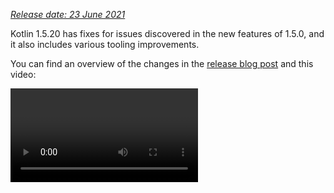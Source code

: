 [//]: # (title: What's new in Kotlin 1.5.20)

_[Release date: 23 June 2021](releases.md#release-details)_

Kotlin 1.5.20 has fixes for issues discovered in the new features of 1.5.0, and it also includes various tooling improvements.

You can find an overview of the changes in the [release blog post](https://blog.jetbrains.com/kotlin/2021/06/kotlin-1-5-20-released/)
and this video:

<video href="SV8CgSXQe44" title="Kotlin 1.5.20"/>

## Kotlin/JVM

Kotlin 1.5.20 is receiving the following updates on the JVM platform: 
* [String concatenation via invokedynamic](#string-concatenation-via-invokedynamic)
* [Support for JSpecify nullness annotations](#support-for-jspecify-nullness-annotations)
* [Support for calling Java’s Lombok-generated methods within modules that have Kotlin and Java code](#support-for-calling-java-s-lombok-generated-methods-within-modules-that-have-kotlin-and-java-code)

### String concatenation via invokedynamic

Kotlin 1.5.20 compiles string concatenations into [dynamic invocations](https://docs.oracle.com/javase/7/docs/technotes/guides/vm/multiple-language-support.html#invokedynamic)
(`invokedynamic`) on JVM 9+ targets, thereby keeping up with modern Java versions.
More precisely, it uses [`StringConcatFactory.makeConcatWithConstants()`](https://docs.oracle.com/javase/9/docs/api/java/lang/invoke/StringConcatFactory.html#makeConcatWithConstants-java.lang.invoke.MethodHandles.Lookup-java.lang.String-java.lang.invoke.MethodType-java.lang.String-java.lang.Object...-)
for string concatenation.

To switch back to concatenation via [`StringBuilder.append()`](https://docs.oracle.com/javase/9/docs/api/java/lang/StringBuilder.html#append-java.lang.String-)
used in previous versions, add the compiler option `-Xstring-concat=inline`.

Learn how to add compiler options in [Gradle](gradle.md#compiler-options), [Maven](maven.md#specifying-compiler-options), and the [command-line compiler](compiler-reference.md#compiler-options).

### Support for JSpecify nullness annotations

The Kotlin compiler can read various types of [nullability annotations](java-interop.md#nullability-annotations) to pass
nullability information from Java to Kotlin. Version 1.5.20 introduces support for the [JSpecify project](https://jspecify.dev/),
which includes the standard unified set of Java nullness annotations.

With JSpecify, you can provide more detailed nullability information to help Kotlin keep null-safety interoperating with
Java. You can set default nullability for the declaration, package, or module scope, specify parametric nullability,
and more. You can find more details about this in the [JSpecify user guide](https://jspecify.dev/user-guide.html).

Here is the example of how Kotlin can handle JSpecify annotations:

```java
// JavaClass.java
import org.jspecify.nullness.*;

@NullMarked
public class JavaClass {
  public String notNullableString() { return ""; }
  public @Nullable String nullableString() { return ""; }
}
```

```kotlin
// Test.kt
fun kotlinFun() = with(JavaClass()) {
  notNullableString().length // OK
  nullableString().length    // Warning: receiver nullability mismatch
}
```

In 1.5.20, all nullability mismatches according to the JSpecify-provided nullability information are reported as warnings.
Use the `-Xjspecify-annotations=strict` and `-Xtype-enhancement-improvements-strict-mode` compiler options to enable
strict mode (with error reporting) when working with JSpecify.
Please note that the JSpecify project is under active development. Its API and implementation can change significantly at any time.

[Learn more about null-safety and platform types](java-interop.md#null-safety-and-platform-types).

### Support for calling Java’s Lombok-generated methods within modules that have Kotlin and Java code

> The Lombok compiler plugin is [Experimental](components-stability.md).
> It may be dropped or changed at any time. Use it only for evaluation purposes.
> We would appreciate your feedback on it in [YouTrack](https://youtrack.jetbrains.com/issue/KT-7112).
>
{type="warning"}

Kotlin 1.5.20 introduces an experimental [Lombok compiler plugin](lombok.md). This plugin makes it possible to generate
and use Java’s [Lombok](https://projectlombok.org/) declarations within modules that have Kotlin and Java code. Lombok
annotations work only in Java sources and are ignored if you use them in Kotlin code.

The plugin supports the following annotations:
* `@Getter`, `@Setter`
* `@NoArgsConstructor`, `@RequiredArgsConstructor`, and `@AllArgsConstructor`
* `@Data`
* `@With`
* `@Value`

We're continuing to work on this plugin. To find out the detailed current state, visit the [Lombok compiler plugin's README](https://github.com/JetBrains/kotlin/blob/master/plugins/lombok/lombok-compiler-plugin/README.md).

Currently, we don't have plans to support the `@Builder` annotation. However, we can consider this if you vote
for [`@Builder` in YouTrack](https://youtrack.jetbrains.com/issue/KT-46959).

[Learn how to configure the Lombok compiler plugin](lombok.md#gradle).

## Kotlin/Native

Kotlin/Native 1.5.20 offers a preview of the new feature and the tooling improvements:

* [Opt-in export of KDoc comments to generated Objective-C headers](#opt-in-export-of-kdoc-comments-to-generated-objective-c-headers)
* [Compiler bug fixes](#compiler-bug-fixes)
* [Improved performance of Array.copyInto() inside one array](#improved-performance-of-array-copyinto-inside-one-array)

### Opt-in export of KDoc comments to generated Objective-C headers

> The ability to export KDoc comments to generated Objective-C headers is [Experimental](components-stability.md).
> It may be dropped or changed at any time.
> Opt-in is required (see the details below), and you should use it only for evaluation purposes.
> We would appreciate your feedback on it in [YouTrack](https://youtrack.jetbrains.com/issue/KT-38600).
>
{type="warning"}

You can now set the Kotlin/Native compiler to export the [documentation comments (KDoc)](kotlin-doc.md) from Kotlin code
to the Objective-C frameworks generated from it, making them visible to the frameworks’ consumers.

For example, the following Kotlin code with KDoc:

```kotlin
/**
 * Prints the sum of the arguments.
 * Properly handles the case when the sum doesn't fit in 32-bit integer.
 */
fun printSum(a: Int, b: Int) = println(a.toLong() + b)
```

produces the following Objective-C headers:

```objc
/**
 * Prints the sum of the arguments.
 * Properly handles the case when the sum doesn't fit in 32-bit integer.
 */
+ (void)printSumA:(int32_t)a b:(int32_t)b __attribute__((swift_name("printSum(a:b:)")));
```

This also works well with Swift.

To try out this ability to export KDoc comments to Objective-C headers, use the `-Xexport-kdoc` compiler option. Add the
following lines to `build.gradle(.kts)` of the Gradle projects you want to export comments from:

<tabs>

```groovy
kotlin {
    targets.withType(org.jetbrains.kotlin.gradle.plugin.mpp.KotlinNativeTarget) {
        compilations.get("main").kotlinOptions.freeCompilerArgs += "-Xexport-kdoc"
    }
}
```

```kotlin
kotlin {
    targets.withType<org.jetbrains.kotlin.gradle.plugin.mpp.KotlinNativeTarget> {
        compilations.get("main").kotlinOptions.freeCompilerArgs += "-Xexport-kdoc"
    }
}
```
</tabs>

We’d be very grateful if you would share your feedback with us using this [YouTrack ticket](https://youtrack.jetbrains.com/issue/KT-38600).

### Compiler bug fixes

The Kotlin/Native compiler has received multiple bug fixes in 1.5.20. You can find the complete list in the [changelog](https://github.com/JetBrains/kotlin/releases/tag/v1.5.20).

There is an important bug fix that affects compatibility: in previous versions, string constants that contained incorrect
UTF [surrogate pairs](https://en.wikipedia.org/wiki/Universal_Character_Set_characters#Surrogates) were losing their
values during compilation. Now such values are preserved. Application developers can safely update to 1.5.20 – nothing
will break. However, libraries compiled with 1.5.20 are incompatible with earlier compiler versions.
See [this YouTrack issue](https://youtrack.jetbrains.com/issue/KT-33175) for details.

### Improved performance of Array.copyInto() inside one array

We’ve improved the way `Array.copyInto()` works when its source and destination are the same array. Now such operations
finish up to 20 times faster (depending on the number of objects being copied) due to memory management optimizations
for this use case.

## Kotlin/JS

With 1.5.20, we’re publishing a guide that will help you migrate your projects to the new [IR-based backend](js-ir-compiler.md)
for Kotlin/JS.

### Migration guide for the JS IR backend

The new [migration guide for the JS IR backend](js-ir-migration.md) identifies issues you may encounter during migration
and provides solutions for them. If you find any issues that aren’t covered in the guide, please report them to our [issue tracker](http://kotl.in/issue).

## Gradle

Kotlin 1.5.20 introduces the following features that can improve the Gradle experience:

* [Caching for annotation processors classloaders in kapt](#caching-for-annotation-processors-classloaders-in-kapt)
* [Deprecation of the `kotlin.parallel.tasks.in.project` build property](#deprecation-of-the-kotlin-parallel-tasks-in-project-build-property)

### Caching for annotation processors' classloaders in kapt

> Caching for annotation processors' classloaders in kapt is [Experimental](components-stability.md).
> It may be dropped or changed at any time. Use it only for evaluation purposes.
> We would appreciate your feedback on it in [YouTrack](https://youtrack.jetbrains.com/issue/KT-28901).
>
{type="warning"}

There is now a new experimental feature that makes it possible to cache the classloaders of annotation processors in [kapt](kapt.md).
This feature can increase the speed of kapt for consecutive Gradle runs.

To enable this feature, use the following properties in your `gradle.properties` file:

```properties
# positive value will enable caching
# use the same value as the number of modules that use kapt
kapt.classloaders.cache.size=5

# disable for caching to work
kapt.include.compile.classpath=false
```

Learn more about [kapt](kapt.md).

### Deprecation of the kotlin.parallel.tasks.in.project build property

With this release, Kotlin parallel compilation is controlled by the [Gradle parallel execution flag `--parallel`](https://docs.gradle.org/current/userguide/performance.html#parallel_execution).
Using this flag, Gradle executes tasks concurrently, increasing the speed of compiling tasks and utilizing the resources
more efficiently.

You no longer need to use the `kotlin.parallel.tasks.in.project` property. This property has been deprecated and will be
removed in the next major release.

## Standard library

Kotlin 1.5.20 changes the platform-specific implementations of several functions for working with characters and as a
result brings unification across platforms:
* [Support for all Unicode digits in Char.digitToInt() for Kotlin/Native and Kotlin/JS](#support-for-all-unicode-digits-in-char-digittoint-in-kotlin-native-and-kotlin-js).
* [Unification of Char.isLowerCase()/isUpperCase() implementations across platforms](#unification-of-char-islowercase-isuppercase-implementations-across-platforms).

### Support for all Unicode digits in Char.digitToInt() in Kotlin/Native and Kotlin/JS

[`Char.digitToInt()`](https://kotlinlang.org/api/latest/jvm/stdlib/kotlin.text/digit-to-int.html) returns the numeric
value of the decimal digit that the character represents. Before 1.5.20, the function supported all Unicode digit characters
only for Kotlin/JVM: implementations on the Native and JS platforms supported only ASCII digits.

From now, both with Kotlin/Native and Kotlin/JS, you can call `Char.digitToInt()` on any Unicode digit character and get
its numeric representation.

```kotlin
fun main() {
//sampleStart
    val ten = '\u0661'.digitToInt() + '\u0039'.digitToInt() // ARABIC-INDIC DIGIT ONE + DIGIT NINE
    println(ten)
//sampleEnd
}
```
{kotlin-runnable="true" kotlin-min-compiler-version="1.5" validate="false"}


### Unification of Char.isLowerCase()/isUpperCase() implementations across platforms

The functions [`Char.isUpperCase()`](https://kotlinlang.org/api/latest/jvm/stdlib/kotlin.text/is-upper-case.html) and
[`Char.isLowerCase()`](https://kotlinlang.org/api/latest/jvm/stdlib/kotlin.text/is-lower-case.html) return a boolean value
depending on the case of the character. For Kotlin/JVM, the implementation checks both the `General_Category` and the
`Other_Uppercase`/`Other_Lowercase` [Unicode properties](https://en.wikipedia.org/wiki/Unicode_character_property).

Prior to 1.5.20, implementations for other platforms worked differently and considered only the general category.
In 1.5.20, implementations are unified across platforms and use both properties to determine the character case:

```kotlin
fun main() {
//sampleStart
    val latinCapitalA = 'A' // has "Lu" general category
    val circledLatinCapitalA = 'Ⓐ' // has "Other_Uppercase" property
    println(latinCapitalA.isUpperCase() && circledLatinCapitalA.isUpperCase())
//sampleEnd
}
```
{kotlin-runnable="true" kotlin-min-compiler-version="1.5" validate="false"}

